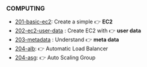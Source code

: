### COMPUTING

- [201-basic-ec2](./201-basic-ec2): Create a simple 👉 **EC2**
- [202-ec2-user-data](./202-user-data) : Create EC2 with 👉 **user data** 
- [203-metadata](./202-metadata) : Understand 👉 **meta data** 
- [204-alb](./203-alb): 👉 Automatic Load Balancer
- [204-asg](./203-asg): 👉 Auto Scaling Group

